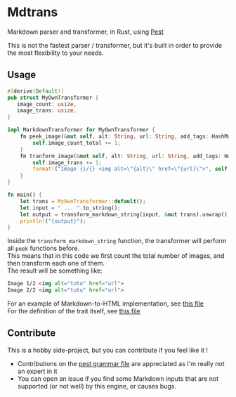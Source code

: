 # Mdtrans
Markdown parser and transformer, in Rust, using [Pest](https://pest.rs/)

This is not the fastest parser / transformer, but it's built in order to provide the most flexibility to your needs.

## Usage

``` rust
#[derive(Default)]
pub struct MyOwnTransformer {
   image_count: usize,
   image_trans: usize,
}

impl MarkdownTransformer for MyOwnTransformer {
    fn peek_image(&mut self, alt: String, url: String, add_tags: HashMap<String, String>) {
        self.image_count_total += 1;
    }
    fn tranform_image(&mut self, alt: String, url: String, add_tags: HashMap<String, String>) -> String {
        self.image_trans += 1;
        format!("Image {}/{} <img alt=\"{alt}\" href=\"{url}\">", self.image_trans, self.image_count)
    }
}

fn main() {
    let trans = MyOwnTransformer::default();
    let input = " ... ".to_string();
    let output = transform_markdown_string(input, &mut trans).unwrap();
    println!("{output}");
}
```
Inside the `transform_markdown_string` function, the transformer will perform all `peek` functions before.  
This means that in this code we first count the total number of images, and then transform each one of them.  
The result will be something like:
``` html
Image 1/2 <img alt="toto" href="url">
Image 2/2 <img alt="tutu" href="url">
```

For an example of Markdown-to-HTML implementation, see [this file](https://github.com/litchipi/mdtrans/blob/main/examples/html.rs#L18)  
For the definition of the trait itself, see [this file](https://github.com/litchipi/mdtrans/blob/main/src/transform.rs#L10)

## Contribute
This is a hobby side-project, but you can contribute if you feel like it !  
- Contributions on the [pest grammar file](https://github.com/litchipi/mdtrans/blob/main/markdown.pest) are appreciated as I'm really not an expert in it
- You can open an issue if you find some Markdown inputs that are not supported (or not well) by this engine, or causes bugs.

